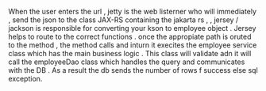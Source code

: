 When the user enters the url , jetty is the web listerner who will immediately  , send the json to  the class JAX-RS containing the jakarta rs , , jersey / jackson is responsible 
for converting your kson to employee object . Jersey helps to route to the correct functions . once the appropiate path is oruted to the method , the method calls and 
inturn it execites the employee service class which has the main business logic . This class will validate adn it will call the employeeDao class which handles the query and communicates
with the DB . As a result the db sends the number of rows f success else sql exception.
